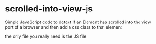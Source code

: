 # scrolled-into-view-js
Simple JavaScript code to detect if an Element has scrolled into the view port of a browser and then add a css class to that element

the only file you really need is the JS file. 
